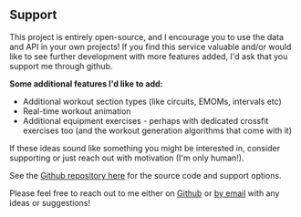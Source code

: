 ## Support

This project is entirely open-source, and I encourage you to use the data and API in your own projects!
If you find this service valuable and/or would like to see further development with more features added, I'd ask that you support me through github.

**Some additional features I'd like to add:**
* Additional workout section types (like circuits, EMOMs, intervals etc)
* Real-time workout animation
* Additional equipment exercises - perhaps with dedicated crossfit exercises too (and the workout generation algorithms that come with it)

If these ideas sound like something you might be interested in, consider supporting or just reach out with motivation (I'm only human!).

See the [Github repository here](https://github.com/sebhulse/fitness) for the source code and support options.

Please feel free to reach out to me either on [Github](https://github.com/sebhulse) or [by email](https://sebhulse.com/#contact) with any ideas or suggestions!
